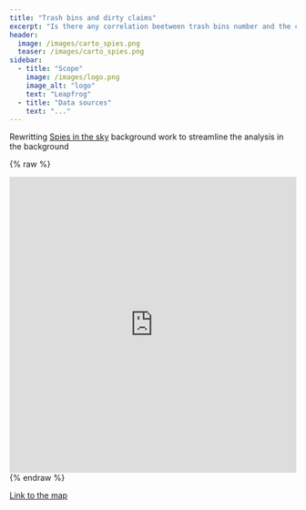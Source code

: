 ```yaml
---
title: "Trash bins and dirty claims"
excerpt: "Is there any correlation beetween trash bins number and the cleanliness of the streets?"
header:
  image: /images/carto_spies.png
  teaser: /images/carto_spies.png
sidebar:
  - title: "Scope"
    image: /images/logo.png
    image_alt: "logo"
    text: "Leapfrog"
  - title: "Data sources"
    text: "..."
---
```


Rewritting [Spies in the sky](https://www.buzzfeed.com/peteraldhous/spies-in-the-skies) background work to streamline the analysis in the background

{% raw %}
<iframe width="100%" height="520" frameborder="0" src="https://team.carto.com/u/abel/builder/6e057560-cc52-49ea-84bd-cdcf9865fedf/embed" allowfullscreen webkitallowfullscreen mozallowfullscreen oallowfullscreen msallowfullscreen></iframe>
{% endraw %}

[Link to the map](https://team.carto.com/u/abel/builder/6e057560-cc52-49ea-84bd-cdcf9865fedf/embed)
